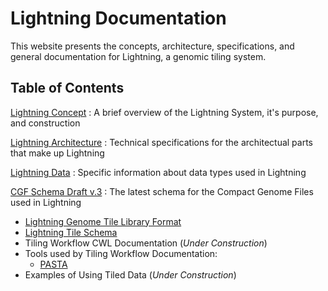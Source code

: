 # Lightning Documentation 

This website presents the concepts, architecture, specifications, and general documentation for Lightning, a genomic tiling system.

## Table of Contents

[Lightning Concept](https://github.com/curoverse/l7g/blob/master/doc/Lightning-Concepts.md) : A brief overview of the Lightning System, it's purpose, and construction

[Lightning Architecture](https://github.com/curoverse/l7g/blob/master/doc/Lightning-Architecture.md) : Technical specifications for the architectual parts that make up Lightning

[Lightning Data](https://github.com/curoverse/l7g/blob/master/doc/Lightning-Data.md) : Specific information about data types used in Lightning 

[CGF Schema Draft v.3](https://github.com/curoverse/l7g/blob/master/doc/CGFv3-Schema.md) : The latest schema for the Compact Genome Files used in Lightning

+ [Lightning Genome Tile Library Format](https://github.com/curoverse/l7g/blob/master/doc/Lightning-Genome-Library-Format.md)
+ [Lightning Tile Schema](https://github.com/curoverse/l7g/blob/master/doc/Lightning-Tile-Schema.md)
+ Tiling Workflow CWL Documentation (_Under Construction_)
+ Tools used by Tiling Workflow Documentation:
  + [PASTA](https://github.com/curoverse/l7g/blob/master/doc/PASTA.md) 
+ Examples of Using Tiled Data (_Under Construction_)


